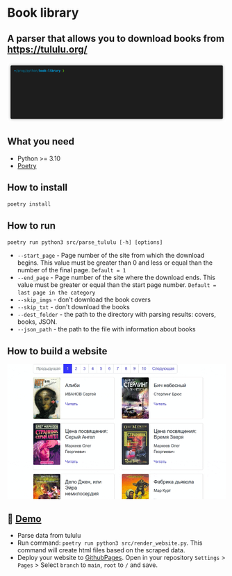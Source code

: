 # Book library
## A parser that allows you to download books from https://tululu.org/

![Demo](demo.gif)


## **What you need**
* Python >= 3.10
* [Poetry](https://python-poetry.org/docs/)

## **How to install**
```
poetry install
```

## **How to run**
```
poetry run python3 src/parse_tululu [-h] [options]
```

* `--start_page` - Page number of the site from which the download begins. This value must be greater than 0 and less or equal than the number of the final page. `Default = 1`
* `--end_page` - Page number of the site where the download ends. This value must be greater or equal than the start page number. `Default = last page in the category`
* `--skip_imgs` - don't download the book covers
* `--skip_txt` - don't download the books
* `--dest_folder` - the path to the directory with parsing results: covers, books, JSON.
* `--json_path` - the path to the file with information about books


## **How to build a website**

![Website demo](website_demo.gif)
## :link: **[Demo](https://alexsmkh.github.io/book_library/)**

* Parse data from tululu
* Run command: `poetry run python3 src/render_website.py`. This command will create html files based on the scraped data.
* Deploy your website to [GithubPages](https://docs.github.com/en/pages/quickstart). Open in your repository `Settings` > `Pages` > Select `branch` to `main`, `root` to `/` and save.